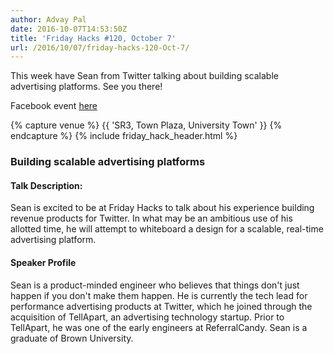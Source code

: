 ```yaml
---
author: Advay Pal
date: 2016-10-07T14:53:50Z
title: 'Friday Hacks #120, October 7'
url: /2016/10/07/friday-hacks-120-Oct-7/
---
```


This week have Sean from Twitter talking about building scalable advertising platforms. See you there!

Facebook event [here](https://www.facebook.com/events/1220661767976142/)

{% capture venue %}
    {{ 'SR3, Town Plaza, University Town' }}
{% endcapture %}
{% include friday_hack_header.html %}


### Building scalable advertising platforms

#### Talk Description:

Sean is excited to be at Friday Hacks to talk about his experience building revenue products for Twitter. In what may be an ambitious use of his allotted time, he will attempt to whiteboard a design for a scalable, real-time advertising platform.


#### Speaker Profile

Sean is a product-minded engineer who believes that things don't just happen if you don't make them happen. He is currently the tech lead for performance advertising products at Twitter, which he joined through the acquisition of TellApart, an advertising technology startup. Prior to TellApart, he was one of the early engineers at ReferralCandy. Sean is a graduate of Brown University.

